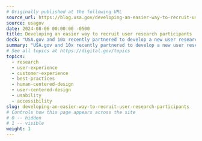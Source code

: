 ```yaml
---
# Originally published at the following URL
source_url: https://blog.usa.gov/developing-an-easier-way-to-recruit-user-research-participants
source: usagov
date: 2024-08-06 00:00:00 -0500
title: Developing an easier way to recruit user research participants
deck: "USA.gov and 10x recently partnered to develop a new user research recruitment page. The page launched in February 2024 and has attracted hundreds of sign-ups. It allows participants to assist in testing government websites for compensation, and helps teams find participants that match needed demographics. By simplifying the process and expanding recruitment of diverse populations, the initiative aims to support and streamline user research. It plans to add recruitment opportunities in additional languages and recruit more specific audiences for future studies."
summary: "USA.gov and 10x recently partnered to develop a new user research recruitment page. The page launched in February 2024 and has attracted hundreds of sign-ups. It allows participants to assist in testing government websites for compensation, and helps teams find participants that match needed demographics. By simplifying the process and expanding recruitment of diverse populations, the initiative aims to support and streamline user research. It plans to add recruitment opportunities in additional languages and recruit more specific audiences for future studies."
# See all topics at https://digital.gov/topics
topics:
  - research
  - user-experience
  - customer-experience
  - best-practices
  - human-centered-design
  - user-centered-design
  - usability
  - accessibility
slug: developing-an-easier-way-to-recruit-user-research-participants
# Controls how this page appears across the site
# 0 -- hidden
# 1 -- visible
weight: 1
---
```

